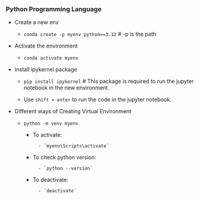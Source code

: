 ### Python Programming Language

- Create a new env

    - `conda create -p myenv python==3.12` # -p is the path

- Activate the environment
    
    - `conda activate myenv`

- Install ipykernel package

    - `pip install ipykernel` # This package is required to run the jupyter notebook in the new environment.


    - Use  `shift + enter` to run the code in the jupyter notebook.

- Different ways of Creating Virtual Environment

    - `python -m venv myenv`

        - To activate:
                
                - `myenv\Scripts\activate`
        
        - To check python version:
                
                - `python --version`

        - To deactivate:
                
                - `deactivate`
        
    